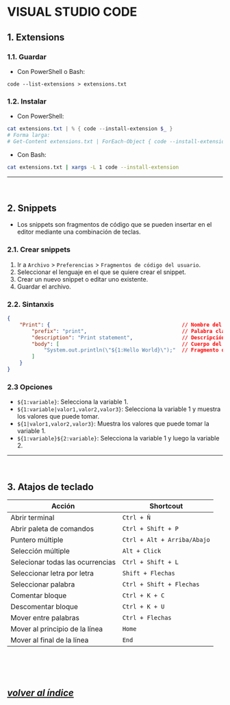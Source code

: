 # VISUAL STUDIO CODE

## 1. Extensions
### 1.1. Guardar
- Con PowerShell o Bash:
```
code --list-extensions > extensions.txt
```
### 1.2. Instalar
- Con PowerShell:
```powershell
cat extensions.txt | % { code --install-extension $_ }
# Forma larga:
# Get-Content extensions.txt | ForEach-Object { code --install-extension $_ }
```

- Con Bash:
```bash
cat extensions.txt | xargs -L 1 code --install-extension
```
---
<br>

## 2. Snippets
- Los snippets son fragmentos de código que se pueden insertar en el editor mediante una combinación de teclas.

### 2.1. Crear snippets
1. Ir a `Archivo` > `Preferencias` > `Fragmentos de código del usuario`.
2. Seleccionar el lenguaje en el que se quiere crear el snippet.
3. Crear un nuevo snippet o editar uno existente.
4. Guardar el archivo.

### 2.2. Sintanxis
```json
{
    "Print": {                                           // Nombre del snippet
        "prefix": "print",                               // Palabra clave que se debe escribir para que aparezca el snippet
        "description": "Print statement",                // Descripción
        "body": [                                        // Cuerpo del snippet
            "System.out.println(\"${1:Hello World}\");"  // Fragmento de código
        ]
    }
}
```

### 2.3 Opciones
- `${1:variable}`: Selecciona la variable 1.
- `${1:variable|valor1,valor2,valor3}`: Selecciona la variable 1 y muestra los valores que puede tomar.
- `${1|valor1,valor2,valor3}`: Muestra los valores que puede tomar la variable 1.
- `${1:variable}${2:variable}`: Selecciona la variable 1 y luego la variable 2.
---
<br>

## 3. Atajos de teclado
|  Acción                           |  Shortcout                   |
|---------------------------------  |------------------------------|
|  Abrir terminal                   |  `Ctrl + Ñ`                  |
|  Abrir paleta de comandos         |  `Ctrl + Shift + P`          |
|  Puntero múltiple                 |  `Ctrl + Alt + Arriba/Abajo` |
|  Selección múltiple               |  `Alt + Click`               |
|  Selecionar todas las ocurrencias |  `Ctrl + Shift + L`          |
|  Seleccionar letra por letra      |  `Shift + Flechas`           |
|  Seleccionar palabra              |  `Ctrl + Shift + Flechas`    |
|  Comentar bloque                  |  `Ctrl + K + C`              |
|  Descomentar bloque               |  `Ctrl + K + U`              |
|  Mover entre palabras             |  `Ctrl + Flechas`            |
|  Mover al principio de la línea   |  `Home`                      |
|  Mover al final de la línea       |  `End`                       |


<br><br><br>

## *[volver al índice](../index.md)*